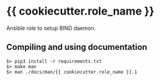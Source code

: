# {{ cookiecutter.role_name }}

Ansible role to setup BIND daemon.

## Compiling and using documentation

```
$> pip3 install -r requirements.txt
$> make man
$> man ./docs/man/{{ cookiecutter.role_name }}.1
```
